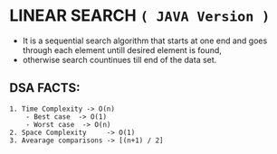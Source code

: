 # LINEAR SEARCH `( JAVA Version )`

* It is a sequential search algorithm that starts at one end and goes through each element untill desired element is found, 
* otherwise search countinues till end of the data set.

## DSA FACTS:

	1. Time Complexity -> O(n)
		- Best case  -> O(1)
		- Worst case  -> O(n)
	2. Space Complexity 	-> O(1)
	3. Avearage comparisons -> [(n+1) / 2]
